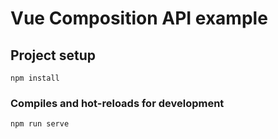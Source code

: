 # Vue Composition API example

## Project setup
```
npm install
```

### Compiles and hot-reloads for development
```
npm run serve
```
